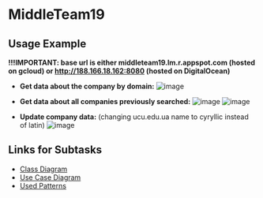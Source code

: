 # MiddleTeam19

## Usage Example

**!!!IMPORTANT: base url is either middleteam19.lm.r.appspot.com (hosted on gcloud) or http://188.166.18.162:8080 (hosted on DigitalOcean)**

+ **Get data about the company by domain:**
![image](https://user-images.githubusercontent.com/92577137/205344254-890b833c-7ec8-4717-817b-69e8064c0890.png)

+ **Get data about all companies previously searched:**
![image](https://user-images.githubusercontent.com/92577137/205344980-b54b1bdf-9064-4320-8adf-e3f7ddcc3f7a.png)
![image](https://user-images.githubusercontent.com/92577137/205345019-d7c437e7-458c-4daa-9749-9b84ec7d5947.png)

+ **Update company data:** (changing ucu.edu.ua name to cyryllic instead of latin)
![image](https://user-images.githubusercontent.com/92577137/205346218-34072805-081f-4d1b-830b-0de3eef59833.png)

## Links for Subtasks

+ [Class Diagram](https://drive.google.com/file/d/1IuPt5itoHP3GTfmiuB4AJ8OupfbmdbeX/view?usp=sharing)
+ [Use Case Diagram](https://drive.google.com/file/d/1ZkxCcODJYE7SzhGCB4XPMrvZSjLfGcpW/view?usp=sharing)
+ [Used Patterns](https://docs.google.com/document/d/1s-ZtAd80DZ1-bv9lutr_OZ3OmvEW-ReIc1p8C0yXN10/edit?usp=sharing)
